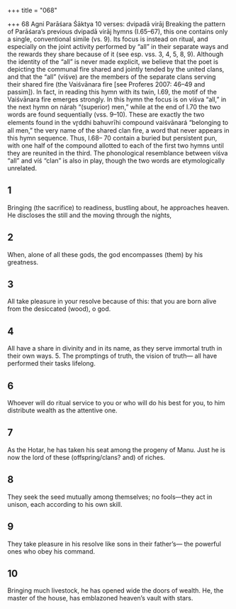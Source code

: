 +++
title = "068"

+++
68 Agni
Parāśara Śāktya
10 verses: dvipadā virāj
Breaking the pattern of Parāśara’s previous dvipadā virāj hymns (I.65–67), this one  contains only a single, conventional simile (vs. 9). Its focus is instead on ritual, and  especially on the joint activity performed by “all” in their separate ways and the  rewards they share because of it (see esp. vss. 3, 4, 5, 8, 9). Although the identity of  the “all” is never made explicit, we believe that the poet is depicting the communal  fire shared and jointly tended by the united clans, and that the “all” (víśve) are the  members of the separate clans serving their shared fire (the Vaiśvānara fire [see  Proferes 2007: 46–49 and passim]). In fact, in reading this hymn with its twin, I.69,  the motif of the Vaiśvānara fire emerges strongly. In this hymn the focus is on víśva “all,” in the next hymn on náraḥ “(superior) men,” while at the end of I.70 the two  words are found sequentially (vss. 9–10). These are exactly the two elements found  in the vr̥ddhi bahuvrīhi compound vaiśvānará “belonging to all men,” the very name  of the shared clan fire, a word that never appears in this hymn sequence. Thus, I.68– 70 contain a buried but persistent pun, with one half of the compound allotted to  each of the first two hymns until they are reunited in the third. The phonological  resemblance between víśva “all” and víś “clan” is also in play, though the two words  are etymologically unrelated.
## 1
Bringing (the sacrifice) to readiness, bustling about, he approaches heaven. He discloses the still and the moving through the nights,
## 2
When, alone of all these gods,
the god encompasses (them) by his greatness.
## 3
All take pleasure in your resolve because of this:
that you are born alive from the desiccated (wood), o god.
## 4
All have a share in divinity and in its name,
as they serve immortal truth in their own ways. 5. The promptings of truth, the vision of truth—
all have performed their tasks lifelong.
## 6
Whoever will do ritual service to you or who will do his best for you, to him distribute wealth as the attentive one.
## 7
As the Hotar, he has taken his seat among the progeny of Manu. Just he is now the lord of these (offspring/clans? and) of riches.
## 8
They seek the seed mutually among themselves;
no fools—they act in unison, each according to his own skill.
## 9
They take pleasure in his resolve like sons in their father’s—
the powerful ones who obey his command.
## 10
Bringing much livestock, he has opened wide the doors of wealth. He, the master of the house, has emblazoned heaven’s vault with stars.
